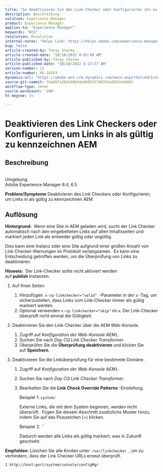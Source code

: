 ```yaml
---
title: "So deaktivieren Sie den Link Checker oder konfigurieren ihn so, dass Links in AEM als gültig markiert werden"
description: Beschreibung
solution: Experience Manager
product: Experience Manager
applies-to: "Experience Manager"
keywords: "KCS"
resolution: Resolution
internal-notes: "Helpx Link: https://helpx.adobe.com/experience-manager/kb/how-to-configure-linkchecker-tomark-alllinks-asvalid.html"
bug: false
article-created-by: Tanay Sharma .
article-created-date: "10/18/2022 8:03:49 AM"
article-published-by: Tanay Sharma .
article-published-date: "10/18/2022 8:13:57 AM"
version-number: 12
article-number: KA-16563
dynamics-url: "https://adobe-ent.crm.dynamics.com/main.aspx?forceUCI=1&pagetype=entityrecord&etn=knowledgearticle&id=25976761-bb4e-ed11-bba2-0022480868ff"
source-git-commit: fba887a38d3dd64de898593788765ad691da6001
workflow-type: tm+mt
source-wordcount: '260'
ht-degree: 1%

---
```


# Deaktivieren des Link Checkers oder Konfigurieren, um Links in als gültig zu kennzeichnen AEM

## Beschreibung

<br>Umgebung<br>
Adobe Experience Manager 6.4, 6.5


<b>Problem/Symptome</b>
Deaktivieren des Link Checkers oder Konfigurieren, um Links in als gültig zu kennzeichnen AEM


## Auflösung


<b>Hintergrund:</b>  Wenn eine Site in AEM geladen wird, sucht der Link Checker automatisch nach den eingebetteten Links auf allen Inhaltsseiten und markiert jeden Link als entweder gültig oder ungültig.

Dies kann eine Instanz oder eine Site aufgrund einer großen Anzahl von Link Checker-Warnungen im Protokoll verlangsamen.  Es kann eine Entscheidung getroffen werden, um die Überprüfung von Links zu deaktivieren.

<b>Hinweis:</b>  Der Link-Checker sollte nicht aktiviert werden auf <b>publish </b>Instanzen.



1. Auf Ihren Seiten
   1. Hinzufügen` x-cq-linkchecker="valid" `-Parameter in der `a` -Tag, um sicherzustellen, dass Links vom Link-Checker immer als gültig markiert werden.
   2. Optional verwenden `x-cq-linkchecker="skip"` im `a`. Der Link-Checker überprüft nicht einmal die Gültigkeit.
2. Deaktivieren Sie den Link-Checker über die AEM Web-Konsole.
   1. Zugriff auf *Konfiguration der Web-Konsole AEM*`1`.
   2. Suchen Sie nach *Day CQ Link Checker Transformer*.
   3. Überprüfen Sie die <b>Überprüfung deaktivieren</b> und klicken Sie auf <b>Speichern</b>.
3. Deaktivieren Sie die Linküberprüfung für eine bestimmte Domäne.

   1. Zugriff auf *Konfiguration der Web-Konsole AEM*`1`.
   2. Suchen Sie nach *Day CQ Link Checker Transformer*.
   3. Bearbeiten Sie die <b>Link Check Override Patterns </b>-Einstellung.



      Beispiel 1: `system/`

      Externe Links, die mit dem System beginnen, werden nicht überprüft.  Fügen Sie diesem Abschnitt zusätzliche Muster hinzu, indem Sie auf das Pluszeichen (+) klicken. 



      Beispiel 2: ``

      Dadurch werden alle Links als gültig markiert, was in Zukunft geschieht.




<b>Empfohlen:</b> Löschen Sie alle Knoten unter` /var/linkchecker `, um zu verhindern, dass der Link Checker URLs erneut überprüft.

`1 http://host:port/system/console/configMgr`
